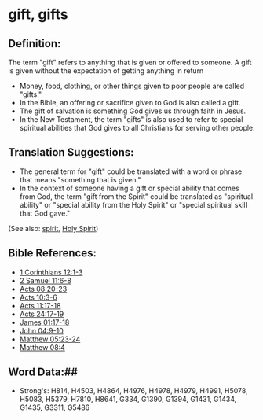 # gift, gifts #

## Definition: ##

The term "gift" refers to anything that is given or offered to someone. A gift is given without the expectation of getting anything in return

* Money, food, clothing, or other things given to poor people are called "gifts."
* In the Bible, an offering or sacrifice given to God is also called a gift.
* The gift of salvation is something God gives us through faith in Jesus.
* In the New Testament, the term "gifts" is also used to refer to special spiritual abilities that God gives to all Christians for serving other people.

## Translation Suggestions: ##

* The general term for "gift" could be translated with a word or phrase that means "something that is given."
* In the context of someone having a gift or special ability that comes from God, the term "gift from the Spirit" could be translated as "spiritual ability" or "special ability from the Holy Spirit" or "special spiritual skill that God gave."

(See also: [spirit](spirit.md), [Holy Spirit](holyspirit.md))

## Bible References: ##

* [1 Corinthians 12:1-3](rc://en/tn/help/1co/12/01)
* [2 Samuel 11:6-8](rc://en/tn/help/2sa/11/06)
* [Acts 08:20-23](rc://en/tn/help/act/08/20)
* [Acts 10:3-6](rc://en/tn/help/act/10/03)
* [Acts 11:17-18](rc://en/tn/help/act/11/17)
* [Acts 24:17-19](rc://en/tn/help/act/24/17)
* [James 01:17-18](rc://en/tn/help/jas/01/17)
* [John 04:9-10](rc://en/tn/help/jhn/04/09)
* [Matthew 05:23-24](rc://en/tn/help/mat/05/23)
* [Matthew 08:4](rc://en/tn/help/mat/08/04)


## Word Data:##

* Strong's: H814, H4503, H4864, H4976, H4978, H4979, H4991, H5078, H5083, H5379, H7810, H8641, G334, G1390, G1394, G1431, G1434, G1435, G3311, G5486
